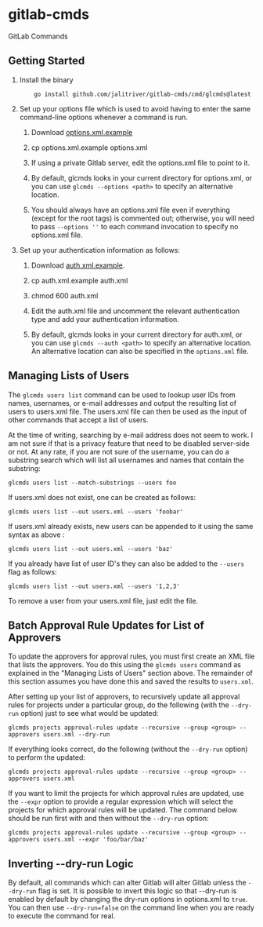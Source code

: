 # gitlab-cmds

GitLab Commands

## Getting Started

1. Install the binary

    ```
        go install github.com/jalitriver/gitlab-cmds/cmd/glcmds@latest
    ```

1. Set up your options file which is used to avoid having to enter the
   same command-line options whenever a command is run.

    1. Download [options.xml.example](https://raw.githubusercontent.com/jalitriver/gitlab-cmds/master/options.xml.example)

    1. cp options.xml.example options.xml

    1. If using a private Gitlab server, edit the options.xml file to
       point to it.

    1. By default, glcmds looks in your current directory for
       options.xml, or you can use `glcmds --options <path>` to specify
       an alternative location.

    1. You should always have an options.xml file even if everything
       (except for the root tags) is commented out; otherwise, you
       will need to pass `--options ''` to each command invocation to
       specify no options.xml file.

1. Set up your authentication information as follows:

    1. Download [auth.xml.example](https://raw.githubusercontent.com/jalitriver/gitlab-cmds/master/auth.xml.example).

    1. cp auth.xml.example auth.xml

    1. chmod 600 auth.xml

    1. Edit the auth.xml file and uncomment the relevant
       authentication type and add your authentication information.

    1. By default, glcmds looks in your current directory for auth.xml,
       or you can use `glcmds --auth <path>` to specify an alternative
       location.  An alternative location can also be specified in the
       `options.xml` file.

## Managing Lists of Users

The `glcmds users list` command can be used to lookup user IDs from
names, usernames, or e-mail addresses and output the resulting list of
users to users.xml file.  The users.xml file can then be used as the
input of other commands that accept a list of users.

At the time of writing, searching by e-mail address does not seem to
work.  I am not sure if that is a privacy feature that need to be
disabled server-side or not.  At any rate, if you are not sure of the
username, you can do a substring search which will list all usernames
and names that contain the substring:

 ```
 glcmds users list --match-substrings --users foo
 ```

If users.xml does not exist, one can be created as follows:

 ```
 glcmds users list --out users.xml --users 'foobar'
 ```

If users.xml already exists, new users can be appended to it using the
same syntax as above :

 ```
 glcmds users list --out users.xml --users 'baz'
 ```

If you already have list of user ID's they can also be added to the
`--users` flag as follows:

 ```
 glcmds users list --out users.xml --users '1,2,3'
 ```

To remove a user from your users.xml file, just edit the file.

## Batch Approval Rule Updates for List of Approvers

To update the approvers for approval rules, you must first create an
XML file that lists the approvers.  You do this using the `glcmds
users` command as explained in the "Managing Lists of Users" section
above.  The remainder of this section assumes you have done this and
saved the results to `users.xml`.

After setting up your list of approvers, to recursively update all
approval rules for projects under a particular group, do the following
(with the `--dry-run` option) just to see what would be updated:

 ```
 glcmds projects approval-rules update --recursive --group <group> --approvers users.xml --dry-run
 ```

If everything looks correct, do the following (without the `--dry-run`
option) to perform the updated:

 ```
 glcmds projects approval-rules update --recursive --group <group> --approvers users.xml
 ```
 
 If you want to limit the projects for which approval rules are
 updated, use the `--expr` option to provide a regular expression
 which will select the projects for which approval rules will be
 updated.  The command below should be run first with and then without
 the `--dry-run` option:

 ```
 glcmds projects approval-rules update --recursive --group <group> --approvers users.xml --expr 'foo/bar/baz'
 ```
 
## Inverting --dry-run Logic

By default, all commands which can alter Gitlab will alter Gitlab
unless the `--dry-run` flag is set.  It is possible to invert this
logic so that --dry-run is enabled by default by changing the dry-run
options in options.xml to `true`.  You can then use `--dry-run=false`
on the command line when you are ready to execute the command for
real.
